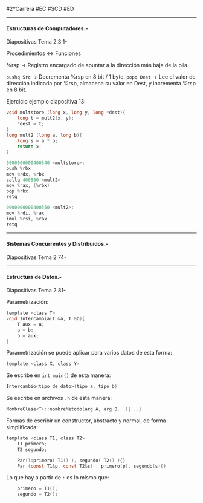 #2ºCarrera 
#EC 
#SCD 
#ED 

---
#### Estructuras de Computadores.-

Diapositivas Tema 2.3 1-

Procedimientos <-> Funciones

%rsp -> Registro encargado de apuntar a la dirección más baja de la pila.

`pushq Src` -> Decrementa %rsp en 8 bit / 1 byte.
`popq Dest` -> Lee el valor de dirección indicada por %rsp, almacena su valor en Dest, y incrementa %rsp en 8 bit.

Ejercicio ejemplo diapositiva 13:
```C
void multstore (long x, long y, long *dest){
	long t = mult2(x, y);
	*dest = t;
}
long mult2 (long a, long b){
	long s = a * b;
	return s;
}
```

```c
0000000000400540 <multstore>:
push %rbx
mov %rdx, %rbx
callq 400550 <mult2>
mov %rax, (%rbx)
pop %rbx
retq

0000000000400550 <mult2>:
mov %rdi, %rax
imul %rsi, %rax
retq
```


---

#### Sistemas Concurrentes y Distribuidos.-

Diapositivas Tema 2 74-


---
#### Estructura de Datos.-

Diapositivas Tema 2 81-

Parametrización:
```C
template <class T>
void Intercambia(T &a, T &b){
	T aux = a;
	a = b;
	b = aux;
}
```

Parametrización se puede aplicar para varios datos de esta forma:
```c
template <class X, class Y>
```

Se escribe en `int main()` de esta manera:
```C
Intercambio<tipo_de_dato>(tipo a, tipo b)
```

Se escribe en archivos `.h` de esta manera:

```C
NombreClase<T>::nombreMetodo(arg A, arg B...){...}
```

Formas de escribir un constructor, abstracto y normal, de forma simplificada:

```C
template <class T1, class T2>
	T1 primero;
	T2 segundo;

	Par():primero( T1() ), segundo( T2() ){}
	Par (const T1&p, const T2&s) : primero(p), segundo(s){}
```
Lo que hay a partir de `:` es lo mismo que:
```C
	primero = T1();
	segundo = T2();
```

